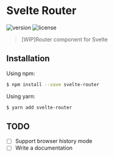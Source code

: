 # Svelte Router
![version](https://img.shields.io/npm/v/svelte-router.svg)
![license](https://img.shields.io/github/license/mashape/apistatus.svg)

> [WIP]Router component for Svelte

## Installation
Using npm:
```bash
$ npm install --save svelte-router
```

Using yarn:
```bash
$ yarn add svelte-router
```


## TODO
- [ ] Support browser history mode
- [ ] Write a documentation